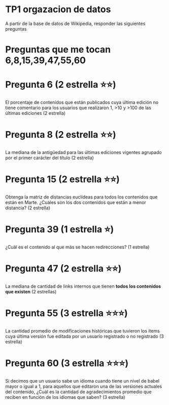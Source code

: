 # TP1 orgazacion de datos

A partir de la base de datos de Wikipedia, responder las siguientes preguntas


# Preguntas que me tocan  **6**,**8**,**15**,**39**,**47**,**55**,**60**
 

# Pregunta 6 (2 estrella :star::star:)

El porcentaje de contenidos que están publicados cuya última edición no tiene comentario para los usuarios que realizaron 1, >10 y >100 de las últimas ediciones  (2 estrella)

 # Pregunta 8  (2 estrella :star::star:) 

La mediana de la antigüedad para las últimas ediciones vigentes agrupado por el primer carácter del título (2 estrella) 

 # Pregunta 15 (2 estrella :star::star:)

Obtenga la matriz de distancias euclídeas para todos los contenidos que están en Marte. ¿Cuáles son los dos contenidos que están a menor distancia?  (2 estrella)

# Pregunta 39  (1 estrella :star:)

¿Cuál es el contenido al que más se hacen redirecciones? (1 estrella)


# Pregunta 47 (2 estrella :star::star:)

La mediana de cantidad de links internos que tienen **todos los contenidos que existen** (2 estrellas)
 
 # Pregunta 55 (3 estrella :star::star::star:)

La cantidad promedio de modificaciones históricas que tuvieron los ítems cuya última versión fue editada por un usuario registrado o no registrado (3 estrella)

# Pregunta 60 (3 estrella :star::star::star:) 

Si decimos que un usuario sabe un idioma cuando tiene un nivel de babel mayor o igual a 1, para aquellos que editaron una de las versiones actuales del contenido, ¿Cuál es la cantidad de agradecimientos promedio que reciben en función de los idiomas que saben? (3 estrella)